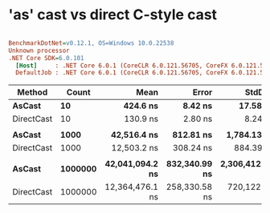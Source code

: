 # 'as' cast vs direct C-style cast

``` ini

BenchmarkDotNet=v0.12.1, OS=Windows 10.0.22538
Unknown processor
.NET Core SDK=6.0.101
  [Host]     : .NET Core 6.0.1 (CoreCLR 6.0.121.56705, CoreFX 6.0.121.56705), X64 RyuJIT
  DefaultJob : .NET Core 6.0.1 (CoreCLR 6.0.121.56705, CoreFX 6.0.121.56705), X64 RyuJIT


```
|     Method |   Count |            Mean |         Error |          StdDev | Ratio | RatioSD |
|----------- |-------- |----------------:|--------------:|----------------:|------:|--------:|
|     **AsCast** |      **10** |        **424.6 ns** |       **8.42 ns** |        **17.58 ns** |  **1.00** |    **0.00** |
| DirectCast |      10 |        130.9 ns |       2.80 ns |         8.24 ns |  0.30 |    0.02 |
|            |         |                 |               |                 |       |         |
|     **AsCast** |    **1000** |     **42,516.4 ns** |     **812.81 ns** |     **1,784.13 ns** |  **1.00** |    **0.00** |
| DirectCast |    1000 |     12,503.2 ns |     308.24 ns |       884.39 ns |  0.29 |    0.02 |
|            |         |                 |               |                 |       |         |
|     **AsCast** | **1000000** | **42,041,094.2 ns** | **832,340.99 ns** | **2,306,412.97 ns** |  **1.00** |    **0.00** |
| DirectCast | 1000000 | 12,364,476.1 ns | 258,330.58 ns |   720,122.39 ns |  0.29 |    0.02 |
